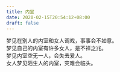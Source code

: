 ```yaml
---
title: 内室
date: 2020-02-15T20:54:12+08:00
draft: false
---
```


梦见在别人的内室和女人调戏，事事会不如意。<br>
梦见自己的内室有许多女人，是不祥之兆。<br>
梦见内室空无一人，会失去爱人。<br>
女人梦见陌生人的内室，灾难会临头。<br>
